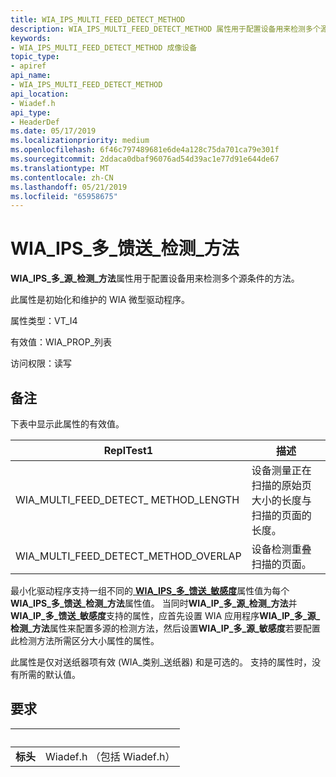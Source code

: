 ```yaml
---
title: WIA_IPS_MULTI_FEED_DETECT_METHOD
description: WIA_IPS_MULTI_FEED_DETECT_METHOD 属性用于配置设备用来检测多个源条件的方法。
keywords:
- WIA_IPS_MULTI_FEED_DETECT_METHOD 成像设备
topic_type:
- apiref
api_name:
- WIA_IPS_MULTI_FEED_DETECT_METHOD
api_location:
- Wiadef.h
api_type:
- HeaderDef
ms.date: 05/17/2019
ms.localizationpriority: medium
ms.openlocfilehash: 6f46c797489681e6de4a128c75da701ca79e301f
ms.sourcegitcommit: 2ddaca0dbaf96076ad54d39ac1e77d91e644de67
ms.translationtype: MT
ms.contentlocale: zh-CN
ms.lasthandoff: 05/21/2019
ms.locfileid: "65958675"
---
```

# <a name="wiaipsmultifeeddetectmethod"></a>WIA\_IPS\_多\_馈送\_检测\_方法

**WIA\_IPS\_多\_源\_检测\_方法**属性用于配置设备用来检测多个源条件的方法。

此属性是初始化和维护的 WIA 微型驱动程序。

属性类型：VT\_I4

有效值：WIA\_PROP\_列表

访问权限：读写

## <a name="remarks"></a>备注

下表中显示此属性的有效值。

| ReplTest1 | 描述 |
| --- | --- |
| WIA_MULTI_FEED_DETECT_ METHOD_LENGTH | 设备测量正在扫描的原始页大小的长度与扫描的页面的长度。 |
| WIA_MULTI_FEED_DETECT_METHOD_OVERLAP | 设备检测重叠扫描的页面。 |

最小化驱动程序支持一组不同的[ **WIA\_IPS\_多\_馈送\_敏感度**](https://docs.microsoft.com/windows-hardware/drivers/image/wia-ips-multi-feed-sensitivity)属性值为每个**WIA\_IPS\_多\_馈送\_检测\_方法**属性值。 当同时**WIA\_IP\_多\_源\_检测\_方法**并**WIA\_IP\_多\_馈送\_敏感度**支持的属性，应首先设置 WIA 应用程序**WIA\_IP\_多\_源\_检测\_方法**属性来配置多源的检测方法，然后设置**WIA\_IP\_多\_源\_敏感度**若要配置此检测方法所需区分大小属性的属性。

此属性是仅对送纸器项有效 (WIA\_类别\_送纸器) 和是可选的。 支持的属性时，没有所需的默认值。

## <a name="requirements"></a>要求

| &nbsp; | &nbsp; |
| --- |:--- |
| **标头** | Wiadef.h （包括 Wiadef.h） |
